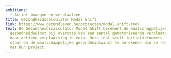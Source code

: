 ```yaml
---
ambitions:
  - Actief bewegen en verplaatsen
title: Gezondheidscalculator Modal Shift
link: https://www.gezondleven.be/projecten/modal-shift-tool
text: De Gezondheidscalculator Modal Shift berekent de maatschappelijke
  gezondheidswinst bij overstap van een aantal gemotoriseerde verplaatsingen
  naar actieve verplaatsing in euro. Deze tool stelt initiatiefnemers dus in
  staat om de maatschappelijke gezondheidswinst te berekenen die ze realiseren
  met hun project.
---
```

